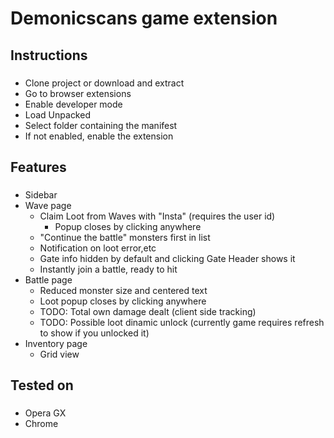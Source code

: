 <h1 align="left">Demonicscans game extension</h1>

###

<h2 align="left">Instructions</h2>

###

- Clone project or download and extract
- Go to browser extensions
- Enable developer mode
- Load Unpacked
- Select folder containing the manifest
- If not enabled, enable the extension

###

<h2 align="left">Features</h2>

###

- Sidebar
- Wave page
  - Claim Loot from Waves with "Insta" (requires the user id)
    - Popup closes by clicking anywhere
  - "Continue the battle" monsters first in list
  - Notification on loot error,etc
  - Gate info hidden by default and clicking Gate Header shows it
  - Instantly join a battle, ready to hit
- Battle page
  - Reduced monster size and centered text
  - Loot popup closes by clicking anywhere
  - TODO: Total own damage dealt (client side tracking)
  - TODO: Possible loot dinamic unlock (currently game requires refresh to show if you unlocked it)
- Inventory page
  - Grid view

###

<h2 align="left">Tested on</h2>

###

- Opera GX
- Chrome

###
